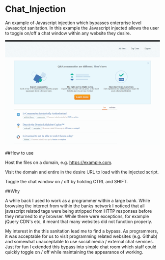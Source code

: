 # Chat_Injection
 An example of Javascript injection which bypasses enterprise level Javascript sanitation. In this example the Javascript injected allows the user to toggle on/off a chat window within any website they desire.
 
![Example](/images/ChatInject.gif)

##How to use

Host the files on a domain, e.g. https://example.com.

Visit the domain and entire in the desire URL to load with the injected script.

Toggle the chat window on / off by holding CTRL and SHIFT.

##Why

A while back I used to work as a programmer within a large bank. While browsing the internet from within the banks network I noticed that all javascript related tags were being stripped from HTTP responses before they returned to my browser. While there were exceptions, for
example jQuery CDN's etc, it meant that many websites did not function properly.

My interest in the this sanitation lead me to find a bypass. As programmers, it was acceptable for us to visit programming related websites (e.g. Github) and somewhat unacceptable to use social media / external chat services. Just for fun I extended this bypass into simple chat room which staff could quickly toggle on / off while maintaining the appearance of working. 
